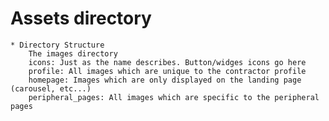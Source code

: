 # Assets directory
    * Directory Structure
        The images directory
        icons: Just as the name describes. Button/widges icons go here
        profile: All images which are unique to the contractor profile
        homepage: Images which are only displayed on the landing page (carousel, etc...)
        peripheral_pages: All images which are specific to the peripheral pages